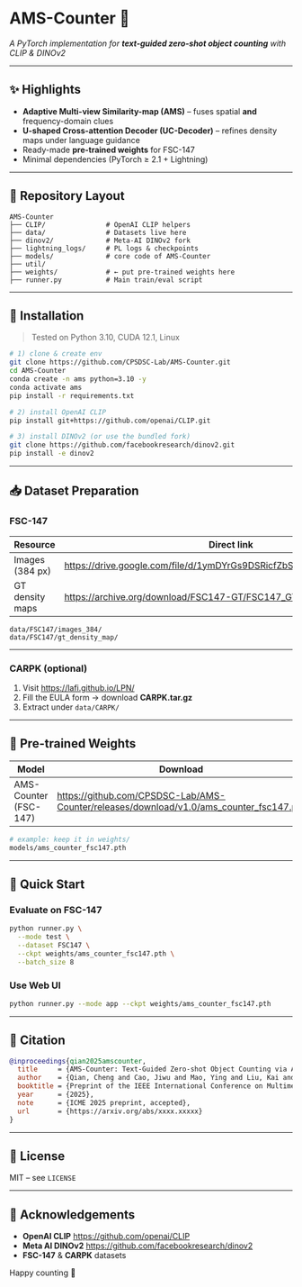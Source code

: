 # AMS-Counter 🔢  

*A PyTorch implementation for **text-guided zero-shot object counting** with CLIP & DINOv2*

---

## ✨ Highlights

* **Adaptive Multi-view Similarity-map (AMS)** – fuses spatial **and** frequency-domain clues  
* **U-shaped Cross-attention Decoder (UC-Decoder)** – refines density maps under language guidance  
* Ready-made **pre-trained weights** for FSC-147  
* Minimal dependencies (PyTorch ≥ 2.1 + Lightning)

---

## 📂 Repository Layout

```text
AMS-Counter
├── CLIP/               # OpenAI CLIP helpers
├── data/               # Datasets live here
├── dinov2/             # Meta-AI DINOv2 fork
├── lightning_logs/     # PL logs & checkpoints
├── models/             # core code of AMS-Counter
├── util/
├── weights/            # ← put pre-trained weights here
├── runner.py           # Main train/eval script
```

---

## 🔧 Installation

> Tested on Python 3.10, CUDA 12.1, Linux

```bash
# 1) clone & create env
git clone https://github.com/CPSDSC-Lab/AMS-Counter.git
cd AMS-Counter
conda create -n ams python=3.10 -y
conda activate ams
pip install -r requirements.txt

# 2) install OpenAI CLIP
pip install git+https://github.com/openai/CLIP.git

# 3) install DINOv2 (or use the bundled fork)
git clone https://github.com/facebookresearch/dinov2.git
pip install -e dinov2
```

---

## 📥 Dataset Preparation

### FSC-147

| Resource        | Direct link                                                  |
| --------------- | ------------------------------------------------------------ |
| Images (384 px) | <https://drive.google.com/file/d/1ymDYrGs9DSRicfZbSCDiOu0ikGDh5k6S/view> |
| GT density maps | <https://archive.org/download/FSC147-GT/FSC147_GT.zip>       |

```text
data/FSC147/images_384/
data/FSC147/gt_density_map/
```

---

### CARPK (optional)

1. Visit <https://lafi.github.io/LPN/>  
2. Fill the EULA form → download **CARPK.tar.gz**  
3. Extract under `data/CARPK/`

---

## 💾 Pre-trained Weights

| Model                 | Download                                                     |
| --------------------- | ------------------------------------------------------------ |
| AMS-Counter (FSC-147) | <https://github.com/CPSDSC-Lab/AMS-Counter/releases/download/v1.0/ams_counter_fsc147.pth> |

```bash
# example: keep it in weights/
models/ams_counter_fsc147.pth
```

---

## 🚀 Quick Start

### Evaluate on FSC-147

```bash
python runner.py \
  --mode test \
  --dataset FSC147 \
  --ckpt weights/ams_counter_fsc147.pth \
  --batch_size 8
```


### Use Web UI

```bash
python runner.py --mode app --ckpt weights/ams_counter_fsc147.pth
```

---

## 📝 Citation

```bibtex
@inproceedings{qian2025amscounter,
  title     = {AMS-Counter: Text-Guided Zero-shot Object Counting via Adaptive Multi-view Similarity-map},
  author    = {Qian, Cheng and Cao, Jiwu and Mao, Ying and Liu, Kai and Zhu, Peng and Sang, Jun},
  booktitle = {Preprint of the IEEE International Conference on Multimedia and Expo (ICME)},
  year      = {2025},
  note      = {ICME 2025 preprint, accepted},
  url       = {https://arxiv.org/abs/xxxx.xxxxx}
}
```

---

## 📜 License

MIT – see `LICENSE`

---

## 🙏 Acknowledgements

* **OpenAI CLIP** <https://github.com/openai/CLIP>  
* **Meta AI DINOv2** <https://github.com/facebookresearch/dinov2>  
* **FSC-147** & **CARPK** datasets

Happy counting 🚀

